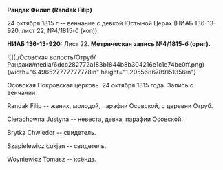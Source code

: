 **Рандак Филип (Randak Filip)**

24 октября 1815 г -- венчание с девкой Юстыной Церах (НИАБ 136-13-920,
лист 22, №4/1815-б (коп)).

**НИАБ 136-13-920:** Лист 22. **Метрическая запись №4/1815-б (ориг).**

![](./Осовская волость/Отруб/Рандаки/media/6dcb282772a183b1844b8b304216e1c1e74be0ff.png){width="6.496527777777778in"
height="1.2055686789151356in"}

Осовская Покровская церковь. 24 октября 1815 года. Запись о венчании.

Randak Filip -- жених, молодой, парафии Осовской, с деревни Отруб.

Cierachowna Justyna -- невеста, девка, парафии Осовской.

Brytka Chwiedor -- свидетель.

Szapielewicz Łukjan -- свидетель.

Woyniewicz Tomasz -- ксёндз.
